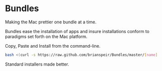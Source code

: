 Bundles
=======

Making the Mac prettier one bundle at a time.

Bundles ease the installation of apps and insure installations conform to
paradigms set forth on the Mac platform.

Copy, Paste and Install from the command-line.

```bash
bash <(curl -s https://raw.github.com/brianspeir/Bundles/master/[name].install)
```

Standard installers made better.

